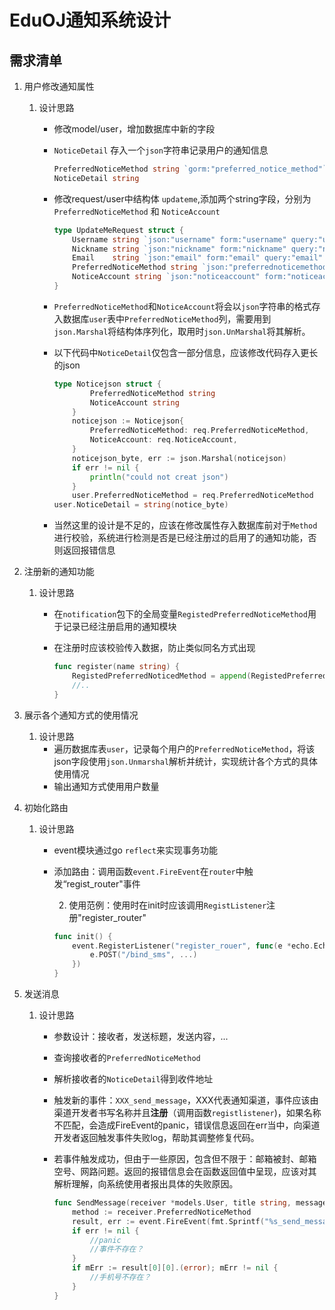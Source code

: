 # EduOJ通知系统设计

## 需求清单

1. 用户修改通知属性

   1. 设计思路

      - 修改model/user，增加数据库中新的字段

      - `NoticeDetail` 存入一个`json`字符串记录用户的通知信息

        ```go
        PreferredNoticeMethod string `gorm:"preferred_notice_method"`
        NoticeDetail string
        ```

      - 修改request/user中结构体 `updateme`,添加两个string字段，分别为`PreferredNoticeMethod` 和 `NoticeAccount`

        ```go
        type UpdateMeRequest struct {
        	Username string `json:"username" form:"username" query:"username" validate:"required,max=30,min=5,username"`
        	Nickname string `json:"nickname" form:"nickname" query:"nickname" validate:"required,max=30,min=1"`
        	Email    string `json:"email" form:"email" query:"email" validate:"required,email,max=320,min=5"`
        	PreferredNoticeMethod string `json:"preferrednoticemethod" form:"preferrednoticemethod" query:"preferrednoticemethod"`
        	NoticeAccount string `json:"noticeaccount" form:"noticeaccount" query:"noticeaccount"`
        }
        ```

      - `PreferredNoticeMethod`和`NoticeAccount`将会以`json`字符串的格式存入数据库`user`表中`PreferredNoticeMethod`列，需要用到 `json.Marshal`将结构体序列化，取用时`json.UnMarshal`将其解析。

      - 以下代码中`NoticeDetail`仅包含一部分信息，应该修改代码存入更长的json

        ```go
        type Noticejson struct {
        		PreferredNoticeMethod string
        		NoticeAccount string
        	}
        	noticejson := Noticejson{
        		PreferredNoticeMethod: req.PreferredNoticeMethod,
        		NoticeAccount: req.NoticeAccount,
        	}
        	noticejson_byte, err := json.Marshal(noticejson)
        	if err != nil {
        		println("could not creat json")
        	}
        	user.PreferredNoticeMethod = req.PreferredNoticeMethod
        user.NoticeDetail = string(notice_byte)
        ```

      - 当然这里的设计是不足的，应该在修改属性存入数据库前对于`Method`进行校验，系统进行检测是否是已经注册过的启用了的通知功能，否则返回报错信息

2. 注册新的通知功能

   1. 设计思路

      - 在`notification`包下的全局变量`RegistedPreferredNoticeMethod`用于记录已经注册启用的通知模块

      - 在注册时应该校验传入数据，防止类似同名方式出现

        ```go
        func register(name string) {
        	RegistedPreferredNoticedMethod = append(RegistedPreferredNoticedMethod, name)
        	//..
        }
        ```

        

3. 展示各个通知方式的使用情况

   1. 设计思路
      - 遍历数据库表`user`，记录每个用户的`PreferredNoticeMethod`，将该json字段使用`json.Unmarshal`解析并统计，实现统计各个方式的具体使用情况
      - 输出通知方式使用用户数量

4. 初始化路由

   1. 设计思路

      - event模块通过go `reflect`来实现事务功能

      - 添加路由：调用函数`event.FireEvent`在`router`中触发“regist_router"事件

        2. 使用范例：使用时在init时应该调用`RegistListener`注册"register_router"

        ```go
        func init() {
        	event.RegisterListener("register_rouer", func(e *echo.Echo) {
        		e.POST("/bind_sms", ...)
        	})
        }
        ```

        

9. 发送消息

   1. 设计思路

      - 参数设计：接收者，发送标题，发送内容，...

      - 查询接收者的`PreferredNoticeMethod`

      - 解析接收者的`NoticeDetail`得到收件地址

      - 触发新的事件：`XXX_send_message`，XXX代表通知渠道，事件应该由渠道开发者书写名称并且**注册**（调用函数`registlistener`)，如果名称不匹配，会造成FireEvent的panic，错误信息返回在err当中，向渠道开发者返回触发事件失败log，帮助其调整修复代码。

      - 若事件触发成功，但由于一些原因，包含但不限于：邮箱被封、邮箱空号、网路问题。返回的报错信息会在函数返回值中呈现，应该对其解析理解，向系统使用者报出具体的失败原因。

        ```go
        func SendMessage(receiver *models.User, title string, message string) {
        	method := receiver.PreferredNoticeMethod
        	result, err := event.FireEvent(fmt.Sprintf("%s_send_message", method), receiver, title, message)
        	if err != nil {
        		//panic
        		//事件不存在？
        	}
        	if mErr := result[0][0].(error); mErr != nil {
        		//手机号不存在？
        	}
        }
        ```

        

